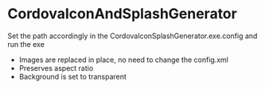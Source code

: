 # CordovaIconAndSplashGenerator

Set the path accordingly in the CordovaIconSplashGenerator.exe.config and run the exe <br />
* Images are replaced in place, no need to change the config.xml<br />
* Preserves aspect ratio<br />
* Background is set to transparent
